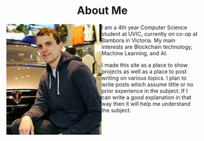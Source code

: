<center> <h1>About Me</h1> </center>

<img src="/src/images/headshot.jpg" id="headshot" alt="headshot" align="left" style="width: 250px;"/>

I am a 4th year Computer Science student at UVIC, currently on co-op at Bambora in Victoria. My main interests are Blockchain technology, Machine Learning, and AI.

I made this site as a place to show projects as well as a place to post writing on various topics. I plan to write posts which assume little or no prior experience in the subject. If I can write a good explanation in that way then it will help me understand the subject.
